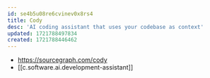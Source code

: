 ```yaml
---
id: se4b5u08re6cvinev0x8rs4
title: Cody
desc: 'AI coding assistant that uses your codebase as context'
updated: 1721788497834
created: 1721788446462
---
```


- https://sourcegraph.com/cody
- [[c.software.ai.development-assistant]]